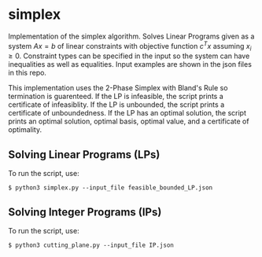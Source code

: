 # simplex

Implementation of the simplex algorithm. Solves Linear Programs given as a system $Ax = b$ of linear constraints with objective function $c^Tx$ assuming $x_i \geq 0$. Constraint types can be specified in the input so the system can have inequalities as well as equalities. Input examples are shown in the json files in this repo.

This implementation uses the 2-Phase Simplex with Bland's Rule so termination is guarenteed. If the LP is infeasible, the script prints a certificate of infeasiblity. If the LP is unbounded, the script prints a certificate of unboundedness. If the LP has an optimal solution, the script prints an optimal solution, optimal basis, optimal value, and a certificate of optimality.

## Solving Linear Programs (LPs)

To run the script, use:

```
$ python3 simplex.py --input_file feasible_bounded_LP.json
```

## Solving Integer Programs (IPs)

To run the script, use:

```
$ python3 cutting_plane.py --input_file IP.json
```
